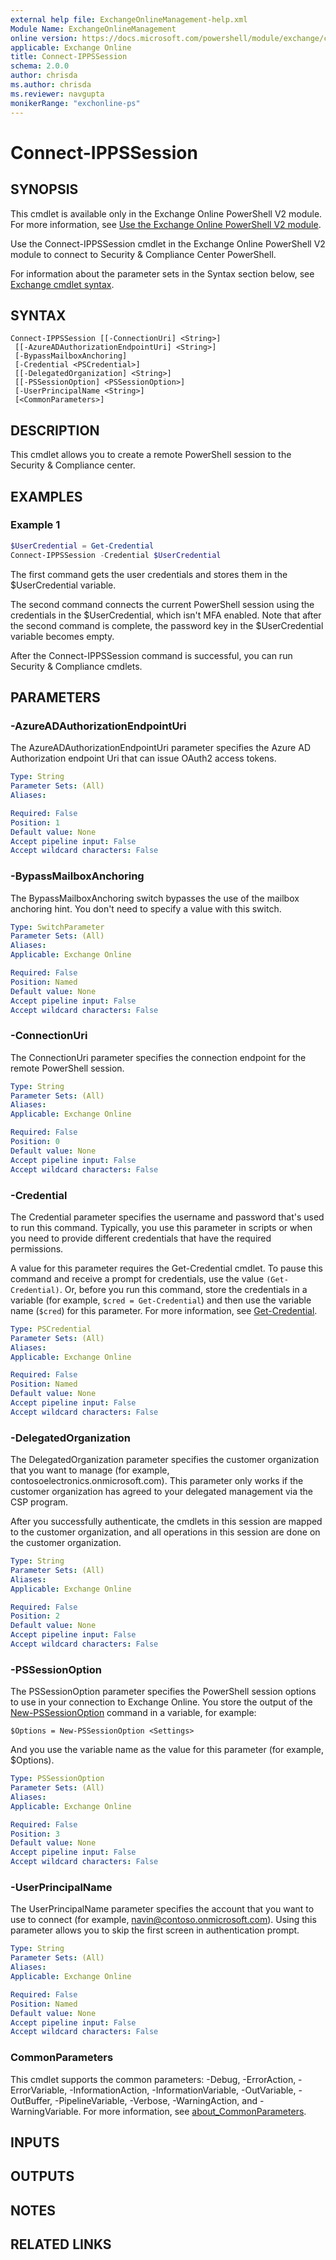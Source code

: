 ```yaml
---
external help file: ExchangeOnlineManagement-help.xml
Module Name: ExchangeOnlineManagement
online version: https://docs.microsoft.com/powershell/module/exchange/connect-ippssession
applicable: Exchange Online
title: Connect-IPPSSession
schema: 2.0.0
author: chrisda
ms.author: chrisda
ms.reviewer: navgupta
monikerRange: "exchonline-ps"
---
```


# Connect-IPPSSession

## SYNOPSIS
This cmdlet is available only in the Exchange Online PowerShell V2 module. For more information, see [Use the Exchange Online PowerShell V2 module](https://docs.microsoft.com/powershell/exchange/exchange-online/exchange-online-powershell-v2/exchange-online-powershell-v2).

Use the Connect-IPPSSession cmdlet in the Exchange Online PowerShell V2 module to connect to Security & Compliance Center PowerShell.

For information about the parameter sets in the Syntax section below, see [Exchange cmdlet syntax](https://docs.microsoft.com/powershell/exchange/exchange-server/exchange-cmdlet-syntax).

## SYNTAX

```
Connect-IPPSSession [[-ConnectionUri] <String>]
 [[-AzureADAuthorizationEndpointUri] <String>]
 [-BypassMailboxAnchoring]
 [-Credential <PSCredential>]
 [[-DelegatedOrganization] <String>]
 [[-PSSessionOption] <PSSessionOption>]
 [-UserPrincipalName <String>]
 [<CommonParameters>]
```

## DESCRIPTION
This cmdlet allows you to create a remote PowerShell session to the Security & Compliance center.

## EXAMPLES

### Example 1
```powershell
$UserCredential = Get-Credential
Connect-IPPSSession -Credential $UserCredential
```

The first command gets the user credentials and stores them in the $UserCredential variable.

The second command connects the current PowerShell session using the credentials in the $UserCredential, which isn't MFA enabled. Note that after the second command is complete, the password key in the $UserCredential variable becomes empty.

After the Connect-IPPSSession command is successful, you can run Security & Compliance cmdlets.

## PARAMETERS

### -AzureADAuthorizationEndpointUri
The AzureADAuthorizationEndpointUri parameter specifies the Azure AD Authorization endpoint Uri that can issue OAuth2 access tokens.

```yaml
Type: String
Parameter Sets: (All)
Aliases:

Required: False
Position: 1
Default value: None
Accept pipeline input: False
Accept wildcard characters: False
```

### -BypassMailboxAnchoring
The BypassMailboxAnchoring switch bypasses the use of the mailbox anchoring hint. You don't need to specify a value with this switch.

```yaml
Type: SwitchParameter
Parameter Sets: (All)
Aliases:
Applicable: Exchange Online

Required: False
Position: Named
Default value: None
Accept pipeline input: False
Accept wildcard characters: False
```

### -ConnectionUri
The ConnectionUri parameter specifies the connection endpoint for the remote PowerShell session.

```yaml
Type: String
Parameter Sets: (All)
Aliases:
Applicable: Exchange Online

Required: False
Position: 0
Default value: None
Accept pipeline input: False
Accept wildcard characters: False
```

### -Credential
The Credential parameter specifies the username and password that's used to run this command. Typically, you use this parameter in scripts or when you need to provide different credentials that have the required permissions.

A value for this parameter requires the Get-Credential cmdlet. To pause this command and receive a prompt for credentials, use the value `(Get-Credential)`. Or, before you run this command, store the credentials in a variable (for example, `$cred = Get-Credential`) and then use the variable name (`$cred`) for this parameter. For more information, see [Get-Credential](https://go.microsoft.com/fwlink/p/?linkId=142122).

```yaml
Type: PSCredential
Parameter Sets: (All)
Aliases:
Applicable: Exchange Online

Required: False
Position: Named
Default value: None
Accept pipeline input: False
Accept wildcard characters: False
```

### -DelegatedOrganization
The DelegatedOrganization parameter specifies the customer organization that you want to manage (for example, contosoelectronics.onmicrosoft.com). This parameter only works if the customer organization has agreed to your delegated management via the CSP program.

After you successfully authenticate, the cmdlets in this session are mapped to the customer organization, and all operations in this session are done on the customer organization.

```yaml
Type: String
Parameter Sets: (All)
Aliases:
Applicable: Exchange Online

Required: False
Position: 2
Default value: None
Accept pipeline input: False
Accept wildcard characters: False
```

### -PSSessionOption
The PSSessionOption parameter specifies the PowerShell session options to use in your connection to Exchange Online. You store the output of the [New-PSSessionOption](https://docs.microsoft.com/powershell/module/microsoft.powershell.core/new-pssessionoption) command in a variable, for example:

`$Options = New-PSSessionOption <Settings>`

And you use the variable name as the value for this parameter (for example, $Options).

```yaml
Type: PSSessionOption
Parameter Sets: (All)
Aliases:
Applicable: Exchange Online

Required: False
Position: 3
Default value: None
Accept pipeline input: False
Accept wildcard characters: False
```

### -UserPrincipalName
The UserPrincipalName parameter specifies the account that you want to use to connect (for example, navin@contoso.onmicrosoft.com). Using this parameter allows you to skip the first screen in authentication prompt.

```yaml
Type: String
Parameter Sets: (All)
Aliases:
Applicable: Exchange Online

Required: False
Position: Named
Default value: None
Accept pipeline input: False
Accept wildcard characters: False
```

### CommonParameters
This cmdlet supports the common parameters: -Debug, -ErrorAction, -ErrorVariable, -InformationAction, -InformationVariable, -OutVariable, -OutBuffer, -PipelineVariable, -Verbose, -WarningAction, and -WarningVariable. For more information, see [about_CommonParameters](https://go.microsoft.com/fwlink/p/?LinkID=113216).

## INPUTS

###  

## OUTPUTS

###  

## NOTES

## RELATED LINKS

